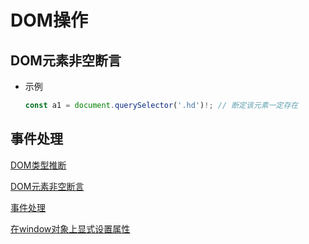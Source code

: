 # DOM操作

## DOM元素非空断言

- 示例

    ```ts
    const a1 = document.querySelector('.hd')!; // 断定该元素一定存在
    ```

## 事件处理

[DOM类型推断](DOM类型推断/DOM类型推断.md "DOM类型推断")

[DOM元素非空断言](DOM元素非空断言/DOM元素非空断言.md "DOM元素非空断言")

[事件处理](事件处理/事件处理.md "事件处理")

[在window对象上显式设置属性](在window对象上显式设置属性/在window对象上显式设置属性.md "在window对象上显式设置属性")
